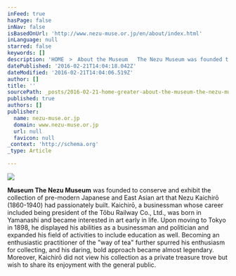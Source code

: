 ```yaml
---
inFeed: true
hasPage: false
inNav: false
isBasedOnUrl: 'http://www.nezu-muse.or.jp/en/about/index.html'
inLanguage: null
starred: false
keywords: []
description: 'HOME　>　About the Museum   The Nezu Museum was founded to conserve and exhibit the collection of pre-modern Japanese and East Asian art that Nezu Kaichirō (1860-'
datePublished: '2016-02-21T14:04:18.042Z'
dateModified: '2016-02-21T14:04:06.519Z'
author: []
title: ''
sourcePath: _posts/2016-02-21-home-greater-about-the-museum-the-nezu-museum-was-founded-to-con.md
published: true
authors: []
publisher:
  name: nezu-muse.or.jp
  domain: www.nezu-muse.or.jp
  url: null
  favicon: null
_context: 'http://schema.org'
_type: Article

---
```

![](https://the-grid-user-content.s3-us-west-2.amazonaws.com/f3387902-0b17-44ef-bf74-531004ac9c1f.jpg)

**Museum The Nezu Museum** was founded to conserve and exhibit the collection of pre-modern Japanese and East Asian art that Nezu Kaichirō (1860-1940) had passionately built. Kaichirō, a businessman whose career included being president of the Tōbu Railway Co., Ltd., was born in Yamanashi and became interested in art early in life. Upon moving to Tokyo in 1898, he displayed his abilities as a businessman and politician and expanded his field of activities to include education as well. Becoming an enthusiastic practitioner of the "way of tea" further spurred his enthusiasm for collecting, and his daring, bold approach became almost legendary. Moreover, Kaichirō did not view his collection as a private treasure trove but wish to share its enjoyment with the general public.